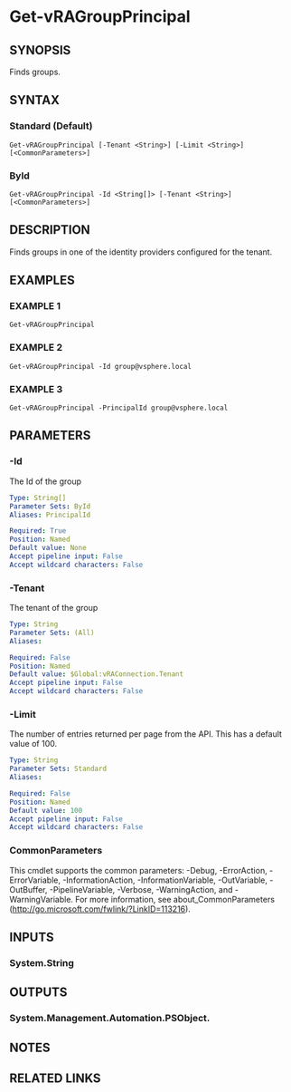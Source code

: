# Get-vRAGroupPrincipal

## SYNOPSIS
Finds groups.

## SYNTAX

### Standard (Default)
```
Get-vRAGroupPrincipal [-Tenant <String>] [-Limit <String>] [<CommonParameters>]
```

### ById
```
Get-vRAGroupPrincipal -Id <String[]> [-Tenant <String>] [<CommonParameters>]
```

## DESCRIPTION
Finds groups in one of the identity providers configured for the tenant.

## EXAMPLES

### EXAMPLE 1
```
Get-vRAGroupPrincipal
```

### EXAMPLE 2
```
Get-vRAGroupPrincipal -Id group@vsphere.local
```

### EXAMPLE 3
```
Get-vRAGroupPrincipal -PrincipalId group@vsphere.local
```

## PARAMETERS

### -Id
The Id of the group

```yaml
Type: String[]
Parameter Sets: ById
Aliases: PrincipalId

Required: True
Position: Named
Default value: None
Accept pipeline input: False
Accept wildcard characters: False
```

### -Tenant
The tenant of the group

```yaml
Type: String
Parameter Sets: (All)
Aliases:

Required: False
Position: Named
Default value: $Global:vRAConnection.Tenant
Accept pipeline input: False
Accept wildcard characters: False
```

### -Limit
The number of entries returned per page from the API.
This has a default value of 100.

```yaml
Type: String
Parameter Sets: Standard
Aliases:

Required: False
Position: Named
Default value: 100
Accept pipeline input: False
Accept wildcard characters: False
```

### CommonParameters
This cmdlet supports the common parameters: -Debug, -ErrorAction, -ErrorVariable, -InformationAction, -InformationVariable, -OutVariable, -OutBuffer, -PipelineVariable, -Verbose, -WarningAction, and -WarningVariable.
For more information, see about_CommonParameters (http://go.microsoft.com/fwlink/?LinkID=113216).

## INPUTS

### System.String

## OUTPUTS

### System.Management.Automation.PSObject.

## NOTES

## RELATED LINKS
